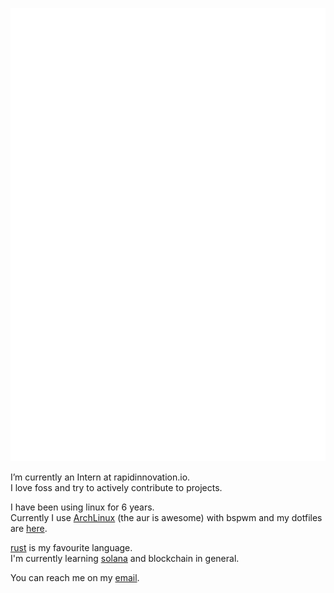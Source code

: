 ![Metrics](https://github.com/uttarayan21/uttarayan21/blob/main/github-metrics.svg)

I’m currently an Intern at rapidinnovation.io.  
I love foss and try to actively contribute to projects.

I have been using linux for 6 years.  
Currently I use [ArchLinux][archlinux] (the aur is awesome) with bspwm and my dotfiles are [here](https://github.com/uttarayan21/dotfiles).

[rust][rust] is my favourite language.  
I'm currently learning [solana][solana] and blockchain in general.

You can reach me on my [email][email].

[rust]: https://www.rust-lang.org
[email]: mailto:email@uttarayan.me
[archlinux]: https://archlinux.org
[solana]: https://solana.com
